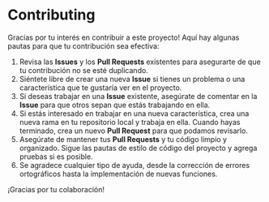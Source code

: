 # Contributing
Gracias por tu interés en contribuir a este proyecto! Aquí hay algunas pautas para que tu contribución sea efectiva:

1. Revisa las **Issues** y los **Pull Requests** existentes para asegurarte de que tu contribución no se esté duplicando.
2. Siéntete libre de crear una nueva **Issue** si tienes un problema o una característica que te gustaría ver en el proyecto.
3. Si deseas trabajar en una **Issue** existente, asegúrate de comentar en la **Issue** para que otros sepan que estás trabajando en ella.
4. Si estás interesado en trabajar en una nueva característica, crea una nueva rama en tu repositorio local y trabaja en ella. Cuando hayas terminado, crea un nuevo **Pull Request** para que podamos revisarlo.
5. Asegúrate de mantener tus **Pull Requests** y tu código limpio y organizado. Sigue las pautas de estilo de código del proyecto y agrega pruebas si es posible.
6. Se agradece cualquier tipo de ayuda, desde la corrección de errores ortográficos hasta la implementación de nuevas funciones.

¡Gracias por tu colaboración!



